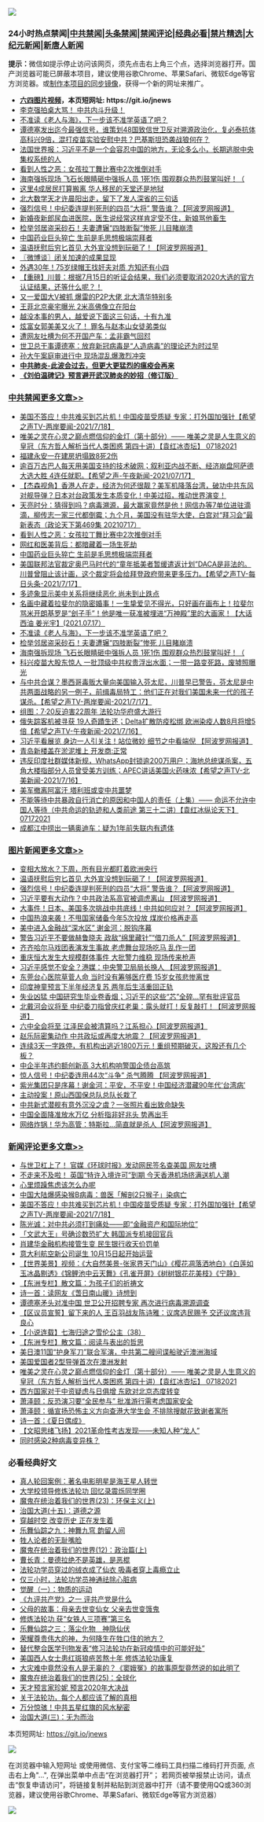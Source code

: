 ![](https://raw.githubusercontent.com/fqnews/bnews/master/64photo/fqnews-qr.jpg)

<div id="tt">
<h3>24小时热点禁闻|<a href="#%E4%B8%AD%E5%85%B1%E7%A6%81%E9%97%BB%E6%9B%B4%E5%A4%9A%E6%96%87%E7%AB%A0">中共禁闻</a>|<a href="#%E5%9B%BE%E7%89%87%E6%96%B0%E9%97%BB%E6%9B%B4%E5%A4%9A%E6%96%87%E7%AB%A0">头条禁闻</a>|<a href="#%E6%96%B0%E9%97%BB%E8%AF%84%E8%AE%BA%E6%9B%B4%E5%A4%9A%E6%96%87%E7%AB%A0">禁闻评论|<a href="#%E5%BF%85%E7%9C%8B%E7%BB%8F%E5%85%B8%E5%A5%BD%E6%96%87">经典必看|<a href="/video.md#%E7%A6%81%E7%89%87%E7%B2%BE%E9%80%89">禁片精选</a>|<a href="https://github.com/fqnews/djy/blob/master/gb/nf1351518.md#1">大纪元新闻</a>|<a href="https://github.com/fqnews/ntdtv/blob/master/gb/prog204.md#1">新唐人新闻</a></h3>
<div><b>提示：</b>微信如提示停止访问该网页，须先点击右上角三个点，选择浏览器打开。国产浏览器可能已屏蔽本项目，建议使用谷歌Chrome、苹果Safari、微软Edge等官方浏览器。或<a href="https://github.com/fqnews/bnews/blob/master/%E5%88%B6%E4%BD%9Cgit%E7%A6%81%E9%97%BB%E9%95%9C%E5%83%8F.md">制作本项目的同步镜像</a>，获得一个新的网址来推广。</div>
<ul>
<li><b><a href="http://d1.bdrive.tk/64.mp4" target="_blank">六四图片视频</a>，本页短网址: https://git.io/jnews</b></li>
<li><a href="/bannedvideo/20210718/1589160.md">李克强拍桌大骂！    中共内斗升级！</a></li>
<li><a href="/cbnews/20210718/1589221.md">不准读《老人与海》，下一步该不准学英语了吧？</a></li>
<li><a href="/bannedvideo/20210718/1589260.md">谭德塞发出迄今最强信号，谁策划48国致信世卫反对溯源政治化，复必泰抗体高科兴9倍，混打疫苗实验安慰中共？巴基斯坦恐袭战狼何在？</a></li>
<li><a href="/headline/20210718/1589219.md">法国世界报：习近平不是一个会容忍中国的地方，无论多么小，长期逃脱中央集权系统的人</a></li>
<li><a href="/cbnews/20210718/1589309.md">看到人性之恶：女孩拉丁舞比赛中2次推倒对手</a></li>
<li><a href="/cbnews/20210718/1589185.md">海南强拆现场 飞石长眼睛砸中强拆人员 1死1伤 围观群众热烈鼓掌叫好！（</a></li>
<li><a href="/cnnews/20210718/1589243.md">这里4成居民打算搬离 华人移民的天堂还是地狱</a></li>
<li><a href="/comments/20210718/1589458.md">北大数学天才许晨阳出走，留下了发人深省的三句话</a></li>
<li><a href="/topimagenews/20210718/1589472.md">强烈信号！中纪委连提判死刑的四员“大将” 警告谁？【阿波罗网报道】</a></li>
<li><a href="/health/20210718/1589452.md">新婚夜新郎尿血进医院，医生说经常这样肯定受不住，新娘骂他畜生</a></li>
<li><a href="/cbnews/20210718/1589210.md">检举邻居盗采砂石！夫妻遭辗“四肢断裂”惨死 儿目睹崩溃</a></li>
<li><a href="/cbnews/20210718/1589279.md">中国药业巨头猝亡 生前是毛思想极端崇拜者</a></li>
<li><a href="/topimagenews/20210718/1589531.md">温语抚慰后穷匕首见 大外宣没想到玩砸了！【阿波罗网报道】</a></li>
<li><a href="/ssgc/20210718/1589464.md">〖微博谈〗闭关加速的成果显现</a></li>
<li><a href="/lifebaike/20210718/1589241.md">外遇30年！75岁绿帽王找奸夫对质 方知还有小四</a></li>
<li><a href="/bannedvideo/20210718/1589172.md">【重磅】川普：根据7月15日的听证会结果，我们必须要取消2020大选的官方认证结果，还等什么呢？！</a></li>
<li><a href="/cnnews/20210718/1589190.md">又一爱国大V被抓 爆雷的P2P大佬 北大清华特别多</a></li>
<li><a href="/yule/20210718/1589269.md">王菲北京豪宅曝光 2米高佛像立在阳台</a></li>
<li><a href="/funmedia/20210718/1589339.md">越没本事的男人，越爱说下面这三句话，十有九准</a></li>
<li><a href="/comments/20210718/1589164.md">炫富女郭美美又火了！ 罪名与赵本山女徒弟类似</a></li>
<li><a href="/yule/20210718/1589286.md">遭网友吐槽为何不开国产车：孟非霸气回怼</a></li>
<li><a href="/headline/20210718/1589206.md">世卫总干事谭德塞：放弃新冠病毒是“人造病毒”的理论还为时过早</a></li>
<li><a href="/baitai/20210718/1589457.md">孙大午案庭审进行中 现场混乱爆激烈冲突</a></li>
<li><b><a href="/comments/20200211/1275071.md" target="_blank">中共肺炎-此波会过去，但更大更猛烈的瘟疫会再来</a></b></li>
<li><b><a href="/comments/20200207/1272816.md" target="_blank">《刘伯温碑记》预言避开武汉肺炎的妙招（修订版）</a></b></li>
</ul>
</div>

<div class="catlist">
<h3><a href="/cbnews/" target="_blank">中共禁闻</a><span><a href="/cbnews/" target="_blank" rel="nofollow">更多文章>></a></span></h3>
<ul>
<li><a href="/comments/20210718/1589627.md" target="_blank">美国不答应！中共难买到芯片机！中国疫苗受质疑 专家：打外国加强针【希望之声TV-两岸要闻-2021/7/18】</a></li>
<li><a href="/comments/20210718/1589532.md" target="_blank">唯美之灵在心灵之巅点燃信仰的金灯（第十部分）—— 唯美之灵是人生意义的皇冠（东方哲人解析当代人类困惑  第四十讲）【袁红冰杏坛】 07182021</a></li>
<li><a href="/cbnews/20210718/1589517.md" target="_blank">福建永安一在建房坍塌致8死2伤</a></li>
<li><a href="/comments/20210718/1589468.md" target="_blank">逾百万古巴人每天用美国支持的技术破网；叙利亚内战不断、经济崩盘阿萨德大选大胜 4连任就职。【希望之声-午夜新闻-2021/07/17】</a></li>
<li><a href="/comments/20210718/1589411.md" target="_blank">【杰森视角】香港人在走，经济为何还很靓？美军机降落台湾，破功中共东风对舰导弹？日本对台政策发生本质变化！中美过招，推动世界演变！</a></li>
<li><a href="/cbnews/20210718/1589361.md" target="_blank">天亮时分：猜得到吗？病毒溯源，最大赢家竟然是他！网信办等7单位进驻滴滴，柳传志一家三代都倒霉；九个月，美国没有驻华大使，白宫对“拜习会”最新表态（政论天下第469集 20210717）</a></li>
<li><a href="/cbnews/20210718/1589309.md" target="_blank">看到人性之恶：女孩拉丁舞比赛中2次推倒对手</a></li>
<li><a href="/cbnews/20210718/1589308.md" target="_blank">网红和医美背后：都暗藏着一场生死劫</a></li>
<li><a href="/cbnews/20210718/1589279.md" target="_blank">中国药业巨头猝亡 生前是毛思想极端崇拜者</a></li>
<li><a href="/comments/20210718/1589264.md" target="_blank">美国联邦法官裁定奥巴马时代的“童年抵美者暂缓遣返计划”DACA是非法的。川普曾阻止该计画，这个裁定将会给拜登政府带来更多压力。【希望之声TV-每日头条-2021/7/17】</a></li>
<li><a href="/cbnews/20210718/1589258.md" target="_blank">多迹象显示美中关系将继续恶化 尚未到止跌点</a></li>
<li><a href="/comments/20210718/1589248.md" target="_blank">名画中藏着拉斐尔的隐密婚事！一生挚爱见不得光，只好画在画布上！拉斐尔骂米开朗基罗是“刽子手”！他是唯一获准被埋进“万神殿”里的大画家！【大话西油 姜光宇】(2021.07.17）</a></li>
<li><a href="/cbnews/20210718/1589221.md" target="_blank">不准读《老人与海》，下一步该不准学英语了吧？</a></li>
<li><a href="/cbnews/20210718/1589210.md" target="_blank">检举邻居盗采砂石！夫妻遭辗“四肢断裂”惨死 儿目睹崩溃</a></li>
<li><a href="/cbnews/20210718/1589185.md" target="_blank">海南强拆现场 飞石长眼睛砸中强拆人员 1死1伤 围观群众热烈鼓掌叫好！（</a></li>
<li><a href="/cbnews/20210717/1589081.md" target="_blank">科兴疫苗大股东惊人 一批顶级中共权贵浮出水面；一带一路变死路，废墟照曝光</a></li>
<li><a href="/comments/20210717/1589080.md" target="_blank">与中共合谋？墨西哥毒贩大量向美国输入芬太尼，川普早已警告，芬太尼是中共两面战略的另一例子，前缉毒局特工：他们正在对我们美国未来一代的孩子谋杀。【希望之声TV-两岸要闻-2021/7/17】</a></li>
<li><a href="/cbnews/20210717/1588947.md" target="_blank">组图：7·20反迫害22周年 法轮功华府盛大游行</a></li>
<li><a href="/comments/20210717/1588933.md" target="_blank">俄失踪客机被寻获 19人奇蹟生还；Delta扩散防疫松绑 欧洲染疫人数8月将增5倍【希望之声TV-午夜新闻-2021/7/16】</a></li>
<li><a href="/cbnews/20210717/1588916.md" target="_blank">习近平看展览 身边一人引关注！站位微妙 细节之中看端倪 【阿波罗网报道】</a></li>
<li><a href="/cbnews/20210717/1588915.md" target="_blank">青岛新楼盖在淤泥堆上 开发商:正常</a></li>
<li><a href="/comments/20210717/1588912.md" target="_blank">违反印度社群媒体新规，WhatsApp封锁逾200万用户；海地总统谋杀案，五角大楼指部分人员曾受美方训练；APEC讲话美国火药味浓【希望之声TV-北美新闻-2021/7/16】</a></li>
<li><a href="/cbnews/20210717/1588904.md" target="_blank">美军撤离阿富汗 塔利班或变中共噩梦</a></li>
<li><a href="/comments/20210717/1588895.md" target="_blank">不能等待中共暴政自行消亡的原因和中国人的责任（上集）—— 命运不允许中国人等待（中共命运的轨迹和人类前途  第三十二讲）【袁红冰纵论天下】 07172021</a></li>
<li><a href="/cbnews/20210717/1588884.md" target="_blank">成都江中捞出一辆奥迪车：疑为1年前失联内有遗体</a></li>

</ul>
</div>
<div class="catlist">
<h3><a href="/topimagenews/" target="_blank">图片新闻</a><span><a href="/topimagenews/" target="_blank" rel="nofollow">更多文章>></a></span></h3>
<ul>
<li><a href="/topimagenews/20210718/1589658.md" target="_blank">变相大放水？下周，所有目光都盯着欧洲央行</a></li>
<li><a href="/topimagenews/20210718/1589531.md" target="_blank">温语抚慰后穷匕首见 大外宣没想到玩砸了！【阿波罗网报道】</a></li>
<li><a href="/topimagenews/20210718/1589472.md" target="_blank">强烈信号！中纪委连提判死刑的四员“大将” 警告谁？【阿波罗网报道】</a></li>
<li><a href="/topimagenews/20210717/1588988.md" target="_blank">习近平要有大动作？中共政法系高官被调虎离山 【阿波罗网报道】</a></li>
<li><a href="/topimagenews/20210717/1588839.md" target="_blank">大事件！日本、美国多次挑战中共底线！中共如何应对？【阿波罗网报道】</a></li>
<li><a href="/topimagenews/20210717/1588653.md" target="_blank">中国热浪来袭！不甩国家储备今年5次投放 煤炭价格再走高</a></li>
<li><a href="/topimagenews/20210716/1587997.md" target="_blank">美中进入金融战“深水区” 谢金河：脱钩序幕</a></li>
<li><a href="/topimagenews/20210715/1587586.md" target="_blank">警告习近平不要做赫鲁晓夫 政敌“绵里藏针”“借刀杀人”【阿波罗网报道】</a></li>
<li><a href="/topimagenews/20210715/1587554.md" target="_blank">齐齐哈尔马戏团表演发生事故 老虎舞台现场吃马 乱作一团</a></li>
<li><a href="/topimagenews/20210715/1587536.md" target="_blank">重庆恒大发生大规模群体事件 大批警力维稳 现场传来枪声</a></li>
<li><a href="/topimagenews/20210715/1587502.md" target="_blank">习近平感觉不安全？港媒：中央警卫局局长换人 【阿波罗网报道】</a></li>
<li><a href="/topimagenews/20210715/1587324.md" target="_blank">东莞台心医院草菅人命 当时没有筹够医疗费 15岁女孩悲惨离世</a></li>
<li><a href="/topimagenews/20210715/1587248.md" target="_blank">印度神童预言下半年经济复苏 两年后生活重回正轨</a></li>
<li><a href="/topimagenews/20210714/1587052.md" target="_blank">失业凶猛 中国研究生毕业卷香烟；习近平的这些“芯”全碎&#8230;罕有批评官员</a></li>
<li><a href="/topimagenews/20210714/1586860.md" target="_blank">北戴河会议将至 中纪委刀指曾庆红老巢：露头就打！反复敲打！【阿波罗网报道】</a></li>
<li><a href="/topimagenews/20210713/1586149.md" target="_blank">六中全会将至 江泽民会被清算吗？江系担心【阿波罗网报道】</a></li>
<li><a href="/topimagenews/20210713/1586069.md" target="_blank">赵乐际密集动作 中共政坛或再度大地震？【阿波罗网报道】</a></li>
<li><a href="/topimagenews/20210713/1586042.md" target="_blank">连续3天一字跌停，有机构出逃近1800万元！重组预期破灭，这股还有几个板？</a></li>
<li><a href="/topimagenews/20210713/1585784.md" target="_blank">中企半年违约额创新高 3大机构响警国企债台高筑</a></li>
<li><a href="/topimagenews/20210712/1585372.md" target="_blank">惊人信号！中纪委连用44次“斗争” 杀气腾腾 【阿波罗网报道】</a></li>
<li><a href="/topimagenews/20210712/1585184.md" target="_blank">紫光集团只是序幕！谢金河：平安，不平安！中国经济潜藏90年代‘台湾病’</a></li>
<li><a href="/topimagenews/20210711/1584916.md" target="_blank">主动投案！原山西国保总队总队长栽了</a></li>
<li><a href="/topimagenews/20210711/1584789.md" target="_blank">中共新式潜舰有意外沉没之虞？一张照片看出致命缺失</a></li>
<li><a href="/topimagenews/20210711/1584605.md" target="_blank">中国全面降准放水万亿 分析指非好兆头 势再出手</a></li>
<li><a href="/topimagenews/20210710/1584331.md" target="_blank">网络炸锅！华为高管：特斯拉…简直就是杀人【阿波罗网报道】</a></li>

</ul>
</div>
<div class="catlist">
<h3><a href="/comments/" target="_blank">新闻评论</a><span><a href="/comments/" target="_blank" rel="nofollow">更多文章>></a></span></h3>
<ul>
<li><a href="/comments/20210718/1589662.md" target="_blank">与世卫杠上了！ 官媒《环球时报》发动网民签名查美国 网友吐槽</a></li>
<li><a href="/comments/20210718/1589661.md" target="_blank">不走来不及啦！ 英国“特许入境许可”到期 今天香港机场挤满送机人潮</a></li>
<li><a href="/comments/20210718/1589637.md" target="_blank">心里烦躁焦虑该怎么办呢</a></li>
<li><a href="/comments/20210718/1589636.md" target="_blank">中国大陆爆感染猴B病毒：兽医「解剖2只猴子」染病亡</a></li>
<li><a href="/comments/20210718/1589627.md" target="_blank">美国不答应！中共难买到芯片机！中国疫苗受质疑 专家：打外国加强针【希望之声TV-两岸要闻-2021/7/18】</a></li>
<li><a href="/comments/20210718/1589626.md" target="_blank">陈光诚：对中共必须打到痛处——即“金融资产和国际地位”</a></li>
<li><a href="/comments/20210718/1589624.md" target="_blank">「文武大王」号确诊数恐扩大 韩国派专机接回官兵</a></li>
<li><a href="/comments/20210718/1589623.md" target="_blank">肖建华金融机构接管生变 民生银行收天价罚单</a></li>
<li><a href="/comments/20210718/1589589.md" target="_blank">意大利航空新公司诞生 10月15日起开始运营</a></li>
<li><a href="/comments/20210718/1589588.md" target="_blank">【世界美景】视频：《大自然美景-张家界天门山》《樱花凋落洒地白》《白莲如玉冰晶剔透》《锦鲤池中云天舞》《孔雀开屏》《树树银花花美枝》《宁静》</a></li>
<li><a href="/comments/20210718/1589554.md" target="_blank">【东洲专栏】散文篇：为孩子们的祈祷文</a></li>
<li><a href="/comments/20210718/1589553.md" target="_blank">诗一首：读网友《萅日南山暖》诗想到</a></li>
<li><a href="/comments/20210718/1589552.md" target="_blank">谭德塞矛头对准中国 世卫公开招聘专家 再次进行病毒溯源调查</a></li>
<li><a href="/comments/20210718/1589543.md" target="_blank">【区议员宣誓】留下来的人 王百羽战友陈诗雅：议席选民赐予 交还议席违背良心</a></li>
<li><a href="/comments/20210718/1589542.md" target="_blank">【小说连载】七海归途之雪伦公主（38）</a></li>
<li><a href="/comments/20210718/1589541.md" target="_blank">【东洲专栏】散文篇：阅读与表出的哲思</a></li>
<li><a href="/comments/20210718/1589537.md" target="_blank">美日澳11国“护身军刀”联合军演，中共第二艘间谍船驶近澳洲海域</a></li>
<li><a href="/comments/20210718/1589536.md" target="_blank">美国爱国者2型导弹首次在澳洲发射</a></li>
<li><a href="/comments/20210718/1589532.md" target="_blank">唯美之灵在心灵之巅点燃信仰的金灯（第十部分）—— 唯美之灵是人生意义的皇冠（东方哲人解析当代人类困惑  第四十讲）【袁红冰杏坛】 07182021</a></li>
<li><a href="/comments/20210718/1589520.md" target="_blank">西方国家对于中资疑虑与日俱增 东欧对北京态度转变</a></li>
<li><a href="/comments/20210718/1589515.md" target="_blank">萧泽颐：反恐演习要“全民参与” 批准游行需考虑国家安全</a></li>
<li><a href="/comments/20210718/1589514.md" target="_blank">萧泽颐：循宣扬恐怖主义方向查港大学生会 不排除搜献花致谢者寓所</a></li>
<li><a href="/comments/20210718/1589513.md" target="_blank">诗一首：《夏日偶成》</a></li>
<li><a href="/comments/20210718/1589512.md" target="_blank">【文昭思绪飞扬】2021革命性考古发现——未知人种“龙人”</a></li>
<li><a href="/comments/20210718/1589501.md" target="_blank">同时感染2种病毒变异株？</a></li>

</ul>
</div>

<div class="catlist">
<h3>必看经典好文</h3>
<ul>
<li><a href="/comments/20200523/1332915.md" target="_blank">真人轮回案例：著名电影明星是海王星人转世</a></li>
<li><a href="/cbnews/20210517/1548104.md" target="_blank">大学校领导修炼法轮功 回忆录震烁同学圈</a></li>
<li><a href="/ssgc/20180904/993719.md" target="_blank">魔鬼在统治着我们的世界(23)：环保主义(上)</a></li>
<li><a href="/topimagenews/20180322/917868.md" target="_blank">治国大道(十五)：道德之源</a></li>
<li><a href="/comments/20200626/1259925.md" target="_blank">穿越时空 改变历史 正在发生着</a></li>
<li><a href="/tculture/20170718/793528.md" target="_blank">乐舞仙踪之九：神舞九穹 韵留人间</a></li>
<li><a href="/comments/20200606/783250.md" target="_blank">牲人论者的无耻嘴脸</a></li>
<li><a href="/topimagenews/20180601/951286.md" target="_blank">魔鬼在统治着我们的世界(12)：政治篇(上)</a></li>
<li><a href="/comments/20180726/727420.md" target="_blank">曹长青：曼德拉绝不是英雄，是恶棍</a></li>
<li><a href="/comments/20210317/1506773.md" target="_blank">法轮功学员穿过的绒衣成了仙衣 吸毒者穿上毒瘾立止</a></li>
<li><a href="/health/20170626/780270.md" target="_blank">仅三小时，法轮功学员神通祛除心脏病</a></li>
<li><a href="/comments/20200810/1377609.md" target="_blank">觉醒（一）：物质的运动</a></li>
<li><a href="/bookonline/20131116/201056.md" target="_blank">《九评共产党》之一 评共产党是什么</a></li>
<li><a href="/cbnews/20210507/1541162.md" target="_blank">父母的故事：母亲去世变仙女 父亲去世变饿鬼</a></li>
<li><a href="/comments/20210328/1514058.md" target="_blank">修炼法轮功 获“女铁人三项赛”第三名</a></li>
<li><a href="/tculture/20190101/1056889.md" target="_blank">乐舞仙踪之三：落尘化物　神隐仙伏</a></li>
<li><a href="/comments/20200618/1346830.md" target="_blank">荣耀尊贵伟大的神，为何降生在牲口住的地方？</a></li>
<li><a href="/comments/20210403/1518906.md" target="_blank">替代整合医学刊物发表“修习法轮功在新冠疫情中的可能好处”</a></li>
<li><a href="/comments/20190126/1070164.md" target="_blank">美国西人女士患红斑狼疮苦熬十年 修炼法轮功康复</a></li>
<li><a href="/lifebaike/20210511/1544066.md" target="_blank">大灾难中竟然没有人是无辜的？《窦娥冤》的故事原型竟然说的如此明了</a></li>
<li><a href="/comments/20181017/1014654.md" target="_blank">魔鬼在统治着我们的世界(25)：全球化</a></li>
<li><a href="/topimagenews/20200513/1327828.md" target="_blank">天才预言家珍妮 预言2020年大决战</a></li>
<li><a href="/topimagenews/20161125/619230.md" target="_blank">关于法轮功，每个人都应该了解的真相</a></li>
<li><a href="/ccpdope/20210708/1583079.md" target="_blank">万分惊骇！中共五星红旗的风水秘密</a></li>
<li><a href="/cbnews/20180309/912114.md" target="_blank">治国大道(三)：无为而治</a></li>

</ul>
</div>

本页短网址: https://git.io/jnews

![](https://raw.githubusercontent.com/fqnews/bnews/master/64photo/fqnews-qr.jpg)

在浏览器中输入短网址 或使用微信、支付宝等二维码工具扫描二维码打开页面, 点击右上角"...", 在弹出菜单中点击“在浏览器打开”； 若网页被举报禁止访问，请点击“恢复申请访问”，将链接复制并粘贴到浏览器中打开（请不要使用QQ或360浏览器，建议使用谷歌Chrome、苹果Safari、微软Edge等官方浏览器）

![](https://raw.githubusercontent.com/fqnews/bnews/master/64photo/wx.jpg)